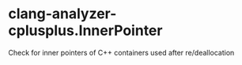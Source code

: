 clang-analyzer-cplusplus.InnerPointer
=====================================

Check for inner pointers of C++ containers used after re/deallocation
